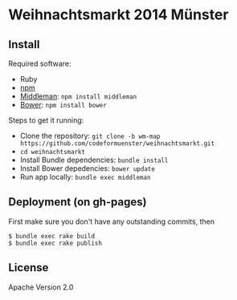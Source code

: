 # Weihnachtsmarkt 2014 Münster


## Install

Required software:
* Ruby
* [npm](https://www.npmjs.org/)
* [Middleman](http://middlemanapp.com/basics/getting-started/): ```npm install middleman```
* [Bower](http://bower.io/): ```npm install bower```

Steps to get it running:
* Clone the repository: ```git clone -b wm-map https://github.com/codeformuenster/weihnachtsmarkt.git```
* ```cd weihnachtsmarkt```
* Install Bundle dependencies: ```bundle install```
* Install Bower depedencies: ```bower update```
* Run app locally: ```bundle exec middleman```

## Deployment (on gh-pages)

First make sure you don't have any outstanding commits, then

	$ bundle exec rake build
	$ bundle exec rake publish

## License

Apache Version 2.0
